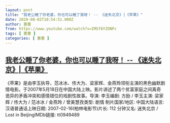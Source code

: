 ```yaml
---
layout: post
title: "我老公睡了你老婆，你也可以睡了我呀！ -- 《迷失北京》|《苹果》"
date: 2020-08-02T18:54:51.000Z
author: 蔷蔷
from: https://www.youtube.com/watch?v=IMSf6YZONPc
tags: [ 蔷蔷 ]
categories: [ 蔷蔷 ]
---
```

<!--1596394491000-->
[我老公睡了你老婆，你也可以睡了我呀！ -- 《迷失北京》|《苹果》](https://www.youtube.com/watch?v=IMSf6YZONPc)
------

<div>
《苹果》是由李玉执导，范冰冰、佟大为、梁家辉、金燕玲领衔主演的黑色幽默剧情电影。于2007年5月18日在中国大陆上映。影片讲述了两个贫富家庭之间离奇诡异的矛盾冲突和感情错位的戏剧性故事。导演: 李玉编剧: 方励 / 李玉主演: 梁家辉 / 佟大为 / 范冰冰 / 金燕玲 / 曾美慧孜类型: 剧情 制片国家/地区: 中国大陆语言: 汉语普通话上映日期: 2007-02-16(柏林电影节)片长: 112 分钟又名: 迷失北京 / Lost in BeijingIMDb链接: tt0949489
</div>
